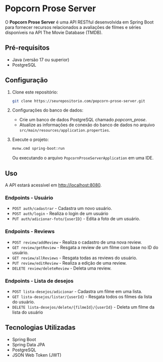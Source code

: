 # Popcorn Prose Server

O **Popcorn Prose Server** é uma API RESTful desenvolvida em Spring Boot para fornecer recursos relacionados a avaliações de filmes e séries disponíveis na API The Movie Database (TMDB).

## Pré-requisitos
- Java (versão 17 ou superior)
- PostgreSQL

## Configuração
1. Clone este repositório:

    ```bash
    git clone https://seurepositorio.com/popcorn-prose-server.git
    ```

2. Configurações do banco de dados:
   - Crie um banco de dados PostgreSQL chamado *popcorn_prose*.
   - Atualize as informações de conexão do banco de dados no arquivo `src/main/resources/application.properties`.

3. Execute o projeto:

    ```bash
    mvnw.cmd spring-boot:run
    ```

    Ou executando o arquivo `PopcornProseServerApplication` em uma IDE.

## Uso
A API estará acessível em [http://localhost:8080](http://localhost:8080).

### Endpoints - Usuário
-  `POST auth/cadastrar` - Cadastra um novo usuário.
-  `POST auth/login` - Realiza o login de um usuário
-  `PUT auth/adicionar-foto/{userID}` - Edita a foto de um usuário.

### Endpoints - Reviews
- `POST review/addReview` - Realiza o cadastro de uma nova review.
- `GET review/getReview` - Resgata a review de um filme com base no ID do usuário.
- `GET review/allReviews` - Resgata todas as reviews do usuário.
- `PUT review/editReview` - Realiza a edição de uma review.
- `DELETE review/deleteReview` - Deleta uma review.

### Endpoints - Lista de desejos
- `POST lista-desejos/adicionar` - Cadastra um filme em uma lista.
- `GET lista-desejos/listar/{userId}` - Resgata todos os filmes da lista do usuário.
- `DELETE lista-desejos/delete/{filmeId}/{userId}` - Deleta um filme da lista do usuário


## Tecnologias Utilizadas
- Spring Boot
- Spring Data JPA
- PostgreSQL
- JSON Web Token (JWT)
